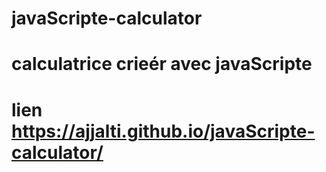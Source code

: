 # javaScripte-calculator
# calculatrice crieér avec javaScripte 
# lien https://ajjalti.github.io/javaScripte-calculator/